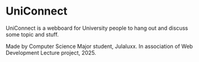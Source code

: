 # UniConnect
UniConnect is a webboard for University people to hang out and discuss some topic and stuff. 


Made by Computer Science Major student, Julaluxx. 
In association of Web Development Lecture project, 2025.